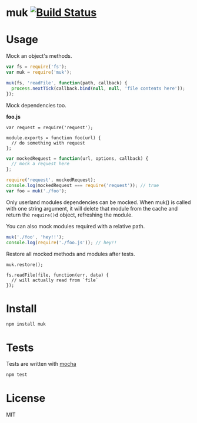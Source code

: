 # muk [![Build Status](https://secure.travis-ci.org/fent/node-muk.png)](http://travis-ci.org/fent/node-muk)


# Usage

Mock an object's methods.

```js
var fs = require('fs');
var muk = require('muk');

muk(fs, 'readFile', function(path, callback) {
  process.nextTick(callback.bind(null, null, 'file contents here'));
});
```

Mock dependencies too.

**foo.js**
```
var request = require('request');

module.exports = function foo(url) {
  // do something with request
};
```

```js
var mockedRequest = function(url, options, callback) {
  // mock a request here
};

require('request', mockedRequest);
console.log(mockedRequest === require('request')); // true
var foo = muk('./foo');
```

Only userland modules dependencies can be mocked. When muk() is called with one string argument, it will delete that module from the cache and return the `require()`d object, refreshing the module.

You can also mock modules required with a relative path.

```js
muk('./foo', 'hey!!');
console.log(require('./foo.js')); // hey!!
```

Restore all mocked methods and modules after tests.

```
muk.restore();

fs.readFile(file, function(err, data) {
  // will actually read from `file`
});
```


# Install

    npm install muk


# Tests
Tests are written with [mocha](http://visionmedia.github.com/mocha/)

```bash
npm test
```

# License
MIT
